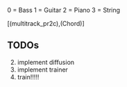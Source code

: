 0 = Bass
1 = Guitar
2 = Piano
3 = String

[(multitrack_pr2c),(Chord)]

## TODOs

2. implement diffusion
3. implement trainer
4. train!!!!!
